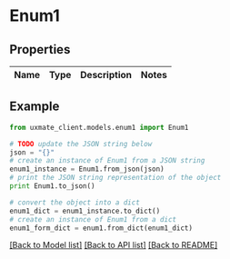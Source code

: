 # Enum1


## Properties
Name | Type | Description | Notes
------------ | ------------- | ------------- | -------------

## Example

```python
from uxmate_client.models.enum1 import Enum1

# TODO update the JSON string below
json = "{}"
# create an instance of Enum1 from a JSON string
enum1_instance = Enum1.from_json(json)
# print the JSON string representation of the object
print Enum1.to_json()

# convert the object into a dict
enum1_dict = enum1_instance.to_dict()
# create an instance of Enum1 from a dict
enum1_form_dict = enum1.from_dict(enum1_dict)
```
[[Back to Model list]](../README.md#documentation-for-models) [[Back to API list]](../README.md#documentation-for-api-endpoints) [[Back to README]](../README.md)


